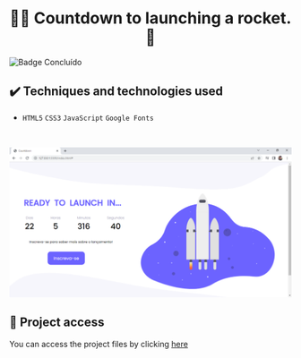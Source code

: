 <h1 align="center">👨‍🚀 Countdown to launching a rocket. 🚀</h1>
 
 ![Badge Concluído](https://camo.githubusercontent.com/459f141bd5e24c179a0e2dd49691e290ed5c5d4b4cb97767daee7cfaf6e31121/687474703a2f2f696d672e736869656c64732e696f2f7374617469632f76313f6c6162656c3d535441545553266d6573736167653d434f4e434c5549444f26636f6c6f723d475245454e267374796c653d666f722d7468652d6261646765)
 
 ## ✔️ Techniques and technologies used

- ``HTML5`` ``CSS3`` ``JavaScript`` ``Google Fonts``

<br>

<p align="center">
 <img src="images/Countdown.png" width="550" alt="Image project">
</p>

## 📁 Project access
You can access the project files by clicking [here](https://github.com/Coastony/countdown)
